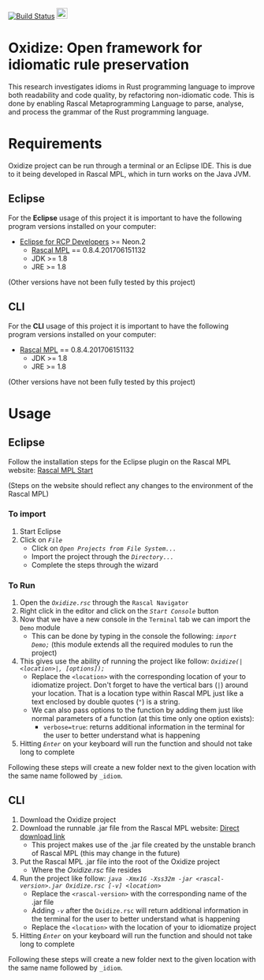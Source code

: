 [![Build Status](https://travis-ci.org/zborowa/oxidize.svg?branch=master)](https://travis-ci.org/zborowa/oxidize) <a href="http://www.rascal-mpl.org"><img src="http://www.rascal-mpl.org/assets/img/logo_rascal_light_small.png" height="22px"></a>
<!-- ![Rascal Metaprogramming Language](http://www.rascal-mpl.org/assets/img/logo_rascal_light_small.png){:height="36px" width="36px"} -->
# Oxidize: Open framework for idiomatic rule preservation

[//]: # (ToDo: Write the project description)

This research investigates idioms in Rust programming language to improve both readability and code quality, by refactoring non-idiomatic code. This is done by enabling Rascal Metaprogramming Language to parse, analyse, and process the grammar of the Rust programming language.

# Requirements

Oxidize project can be run through a terminal or an Eclipse IDE. This is due to it being developed in Rascal MPL, which in turn works on the Java JVM.

## Eclipse
For the **Eclipse** usage of this project it is important to have the following program versions installed on your computer:
* [Eclipse for RCP Developers](http://www.eclipse.org/downloads/packages/release/Neon/3) >= Neon.2
  * [Rascal MPL](http://www.rascal-mpl.org/) == 0.8.4.201706151132
  * JDK >= 1.8
  * JRE >= 1.8

(Other versions have not been fully tested by this project)

## CLI
For the **CLI** usage of this project it is important to have the following program versions installed on your computer:
* [Rascal MPL](http://www.rascal-mpl.org/) == 0.8.4.201706151132
  * JDK >= 1.8
  * JRE >= 1.8

(Other versions have not been fully tested by this project)

# Usage

## Eclipse
Follow the installation steps for the Eclipse plugin on the Rascal MPL website: [Rascal MPL Start](http://www.rascal-mpl.org/start/)

(Steps on the website should reflect any changes to the environment of the Rascal MPL)

### To import
1. Start Eclipse
2. Click on *`File`*
   * Click on *`Open Projects from File System...`*
   * Import the project through the *`Directory...`*
   * Complete the steps through the wizard

### To Run
1. Open the *`Oxidize.rsc`* through the `Rascal Navigator`
2. Right click in the editor and click on the *`Start Console`* button
3. Now that we have a new console in the `Terminal` tab we can import the `Demo` module
   * This can be done by typing in the console the following: *`import Demo;`* (this module extends all the required modules to run the project)
4. This gives use the ability of running the project like follow: *`Oxidize(|<location>|, [options]);`*
   * Replace the `<location>` with the corresponding location of your to idiomatize project. Don't forget to have the vertical bars (`|`) around your location. That is a location type within Rascal MPL just like a text enclosed by double quotes (`"`) is a string.
   * We can also pass options to the function by adding them just like normal parameters of a function (at this time only one option exists):
     * `verbose=true`: returns additional information in the terminal for the user to better understand what is happening
5. Hitting *`Enter`* on your keyboard will run the function and should not take long to complete

Following these steps will create a new folder next to the given location with the same name followed by `_idiom`.

## CLI
1. Download the Oxidize project
2. Download the runnable .jar file from the Rascal MPL website: [Direct download link](https://update.rascal-mpl.org/console/rascal-shell-unstable.jar)
   * This project makes use of the .jar file created by the unstable branch of Rascal MPL (this may change in the future)
3. Put the Rascal MPL .jar file into the root of the Oxidize project
   * Where the *Oxidize.rsc* file resides
4. Run the project like follow: *`java -Xmx1G -Xss32m -jar <rascal-version>.jar Oxidize.rsc [-v] <location>`*
   * Replace the `<rascal-version>` with the corresponding name of the .jar file
   * Adding *`-v`* after the `Oxidize.rsc` will return additional information in the terminal for the user to better understand what is happening
   * Replace the `<location>` with the location of your to idiomatize project
5. Hitting *`Enter`* on your keyboard will run the function and should not take long to complete

Following these steps will create a new folder next to the given location with the same name followed by `_idiom`.
